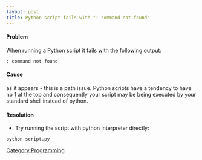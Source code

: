 ```yaml
---
layout: post 
title: Python script fails with ": command not found"
---
```


#### Problem

When running a Python script it fails with the following output:

    : command not found

#### Cause

as it appears - this is a path issue. Python scripts have a tendency to
have no [1](http://en.wikipedia.org/wiki/Shebang_(Unix)%7Cshebang) at
the top and consequently your script may be being executed by your
standard shell instead of python.

#### Resolution

-   Try running the script with python interpreter directly:

<!-- -->

    python script.py

[Category:Programming](Category:Programming "wikilink")
